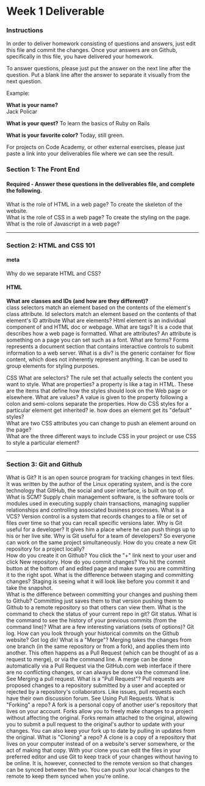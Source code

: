 # Week 1 Deliverable  

### Instructions  

In order to deliver homework consisting of questions and answers, just edit this file and commit the changes.  Once your answers are on Github, specifically in this file, you have delivered your homework.  
  
To answer questions, please just put the answer on the next line after the question.  Put a blank line after the answer to separate it visually from the next question.  

Example:  

**What is your name?**  
Jack Policar

**What is your quest?**  To learn the basics of Ruby on Rails
 

**What is your favorite color?**  Today, still green. 
  

For projects on Code Academy, or other external exercises, please just paste a link into your deliverables file where we can see the result.  

### Section 1: The Front End
#### Required - Answer these questions in the deliverables file, and complete the following. 
What is the role of HTML in a web page?  To create the skeleton of the website.   
What is the role of CSS in a web page?  To create the styling on the page. 
What is the role of Javascript in a web page?  

---

### Section 2: HTML and CSS 101

#### meta
Why do we separate HTML and CSS?  

#### HTML
**What are classes and IDs (and how are they different)?**  <br/> class selectors match an element based on the contents of the element's class attribute. Id selectors match an element based on the contents of that element's ID attribute
What are elements?    Html element is an individual component of and HTML doc or webpage. 
What are tags?    It is a code that describes how a web page is formatted. 
What are attributes?  An attribute is something on a page you can set such as a font. 
What are forms?   Forms represents a document section that contains interactive controls to submit information to a web server.
What is a div?   is the generic container for flow content, which does not inherently represent anything. It can be used to group elements for styling purposes. 

CSS
What are selectors?   The rule set that actually selects the content you want to style.
What are properties?  a property is like a tag in HTML. These are the items that define how the styles should look on the Web page or elsewhere.
What are values?  A value is given to the property following a colon and semi-colons separate the properties.
How do CSS styles for a particular element get inherited? ie. how does an element get its "default" styles?  
What are two CSS attributes you can change to push an element around on the page?  
What are the three different ways to include CSS in your project or use CSS to style a particular element?  

---
### Section 3: Git and Github  
What is Git?  It is an open source program for tracking changes in text files. It was written by the author of the Linux operating system, and is the core technology that GitHub, the social and user interface, is built on top of.
What is SCM? Supply chain management software, is the software tools or modules used in executing supply chain transactions, managing supplier relationships and controlling associated business processes. 
What is a VCS?  Version control is a system that records changes to a file or set of files over time so that you can recall specific versions later.
Why is Git useful for a developer?  It gives him a place where he can push things up to his or her live site. 
Why is Git useful for a team of developers?  So everyone can work on the same project simultaneously. 
How do you create a new Git repository for a project locally?  
How do you create it on Github?  You click the "+" link next to your user and click New repository.
How do you commit changes?  You hit the commit button at the bottom of and edited page and make sure you are committing it to the right spot.
What is the difference between staging and committing changes? Staging is seeing what it will look like before you commit it and take the snapshot.   
What is the difference between committing your changes and pushing them to Github?  Committing just saves them to that version pushing them to Github to a remote repository so that others can view them. 
What is the command to check the status of your current repo in git?  Git status. 
What is the command to see the history of your previous commits (from the command line)?  What are a few interesting variations (sets of options)?  Git log. 
How can you look through your historical commits on the Github website?  Got log dir/ 
What is a "Merge"?  Merging takes the changes from one branch (in the same repository or from a fork), and applies them into another. This often happens as a Pull Request (which can be thought of as a request to merge), or via the command line. A merge can be done automatically via a Pull Request via the GitHub.com web interface if there are no conflicting changes, or can always be done via the command line. See Merging a pull request.
What is a "Pull Request"?  Pull requests are proposed changes to a repository submitted by a user and accepted or rejected by a repository's collaborators. Like issues, pull requests each have their own discussion forum. See Using Pull Requests.
What is "Forking" a repo? A fork is a personal copy of another user's repository that lives on your account. Forks allow you to freely make changes to a project without affecting the original. Forks remain attached to the original, allowing you to submit a pull request to the original's author to update with your changes. You can also keep your fork up to date by pulling in updates from the original. 
What is "Cloning" a repo?  A clone is a copy of a repository that lives on your computer instead of on a website's server somewhere, or the act of making that copy. With your clone you can edit the files in your preferred editor and use Git to keep track of your changes without having to be online. It is, however, connected to the remote version so that changes can be synced between the two. You can push your local changes to the remote to keep them synced when you're online.
